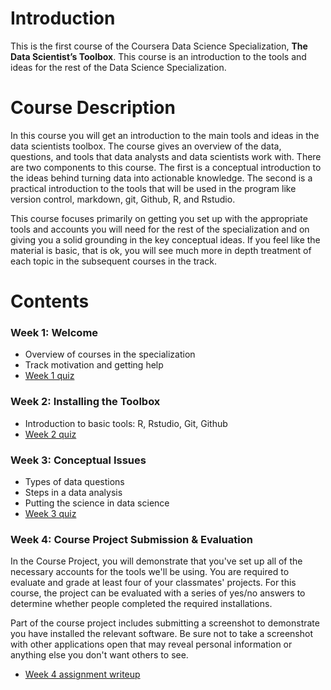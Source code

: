# Introduction

This is the first course of the Coursera Data Science Specialization, **The Data Scientist’s Toolbox**. This course is an introduction to the tools and ideas for the rest of the Data Science Specialization.

# Course Description

In this course you will get an introduction to the main tools and ideas in the data scientists toolbox. The course gives an overview of the data, questions, and tools that data analysts and data scientists work with. There are two components to this course. The first is a conceptual introduction to the ideas behind turning data into actionable knowledge. The second is a practical introduction to the tools that will be used in the program like version control, markdown, git, Github, R, and Rstudio.

This course focuses primarily on getting you set up with the appropriate tools and accounts you will need for the rest of the specialization and on giving you a solid grounding in the key conceptual ideas. If you feel like the material is basic, that is ok, you will see much more in depth treatment of each topic in the subsequent courses in the track.

# Contents

### Week 1: Welcome
  - Overview of courses in the specialization
  - Track motivation and getting help
  - [Week 1 quiz](https://github.com/wamber-aww/coursera-data-science/blob/gh-pages/Course01_DataScientistsToolbox/W1Quiz.md) 
 
### Week 2: Installing the Toolbox
  - Introduction to basic tools: R, Rstudio, Git, Github
  - [Week 2 quiz](https://github.com/wamber-aww/coursera-data-science/blob/gh-pages/Course01_DataScientistsToolbox/W2Quiz.md)  

### Week 3: Conceptual Issues
  - Types of data questions
  - Steps in a data analysis
  - Putting the science in data science
  - [Week 3 quiz](https://github.com/wamber-aww/coursera-data-science/blob/gh-pages/Course01_DataScientistsToolbox/W3Quiz.md)  

### Week 4: Course Project Submission & Evaluation
In the Course Project, you will demonstrate that you've set up all of the necessary accounts for the tools we'll be using. You are required to evaluate and grade at least four of your classmates' projects. For this course, the project can be evaluated with a series of yes/no answers to determine whether people completed the required installations.

Part of the course project includes submitting a screenshot to demonstrate you have installed the relevant software. Be sure not to take a screenshot with other applications open that may reveal personal information or anything else you don't want others to see.
  - [Week 4 assignment writeup](https://github.com/wamber-aww/coursera-data-science/blob/gh-pages/Course01_DataScientistsToolbox/W4Hw.md)
